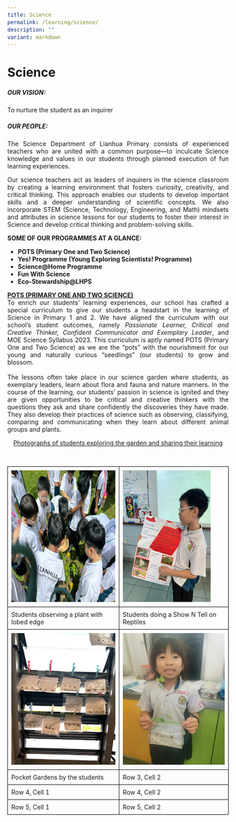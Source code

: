 ```yaml
---
title: Science
permalink: /learning/science/
description: ""
variant: markdown
---
```

<h1><strong>Science</strong></h1>

<h5><strong>OUR VISION:</strong></h5>

To nurture the student as an inquirer

<h5><strong>OUR PEOPLE:</strong></h5>

<p style="text-align: justify;">The Science Department of Lianhua Primary consists of experienced teachers who are united with a common purpose—to inculcate Science knowledge and values in our students through planned execution of fun learning experiences. </p>

<p style="text-align: justify;">Our science teachers act as leaders of inquirers in the science classroom by creating a learning environment that fosters curiosity, creativity, and critical thinking. This approach enables our students to develop important skills and a deeper understanding of scientific concepts. We also incorporate STEM (Science, Technology, Engineering, and Math) mindsets and attributes in science lessons for our students to foster their interest in Science and develop critical thinking and problem-solving skills.</p>


<strong>SOME OF OUR PROGRAMMES AT A GLANCE:</strong>
* <strong>POTS (Primary One and Two Science)</strong>
* <strong>Yes! Programme (Young Exploring Scientists! Programme)</strong>
* <strong>Science@Home Programme</strong>
* <strong>Fun With Science</strong>
* <strong>Eco-Stewardship@LHPS</strong>

<u><strong></strong></u><p style="text-align: justify;"><u><strong>POTS (PRIMARY ONE AND TWO SCIENCE)</strong></u><br>To enrich our students’ learning experiences, our school has crafted a special curriculum to give our students a headstart in the learning of Science in Primary 1 and 2.  We have aligned the curriculum with our school’s student outcomes, namely <i>Passionate Learner, Critical and Creative Thinker, Confident Communicator and Exemplary Leader</i>, and MOE Science Syllabus 2023. This curriculum is aptly named POTS (Primary One and Two Science) as we are the “pots” with the nourishment for our young and naturally curious “seedlings” (our students) to grow and blossom.
<br>
<br>
The lessons often take place in our science garden where students, as exemplary leaders,  learn about flora and fauna and nature manners. In the course of the learning, our students’ passion in science is ignited and they are given opportunities to be critical and creative thinkers with the questions they ask and share confidently the discoveries they have made. They also develop their practices of science such as observing, classifying, comparing and communicating when they learn about different animal groups and plants.
</p>

<p style="text-align: center;"><u>Photographs of students exploring the garden and sharing their learning</u></p>
<br>




<table style="border-collapse: collapse; width: 100%;">
  <tbody><tr>
    <td style="border: 1px solid black; padding: 8px;"><img style="width:500px;height:300px;" src="/images/Learning/Science/POTS2024_1.jpg"></td>
    <td style="border: 1px solid black; padding: 8px;"><img style="width:200px;height:300px;" src="/images/Learning/Science/POTS2024_2.jpg"></td>
  </tr>
  <tr>
    <td style="border: 1px solid black; padding: 8px;">
Students observing a plant with lobed edge</td>
    <td style="border: 1px solid black; padding: 8px;">
Students doing a Show N Tell on Reptiles</td>
  </tr>
  <tr>
    <td style="border: 1px solid black; padding: 8px;"><img height="300px" width="500px" src="/images/Learning/Science/POTS2024_3.jpg"></td>
    <td style="border: 1px solid black; padding: 8px;"><img height="300px" width="500px" src="/images/Learning/Science/POTS2024_4.jpg"></td>
  </tr>
  <tr>
    <td style="border: 1px solid black; padding: 8px;">
Pocket Gardens by the students</td>
    <td style="border: 1px solid black; padding: 8px;">Row 3, Cell 2</td>
  </tr>
  <tr>
    <td style="border: 1px solid black; padding: 8px;">Row 4, Cell 1</td>
    <td style="border: 1px solid black; padding: 8px;">Row 4, Cell 2</td>
  </tr>
  <tr>
    <td style="border: 1px solid black; padding: 8px;">Row 5, Cell 1</td>
    <td style="border: 1px solid black; padding: 8px;">Row 5, Cell 2</td>
  </tr>
</tbody></table>
